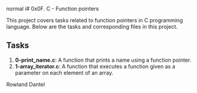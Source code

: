 normal i# 0x0F. C - Function pointers

This project covers tasks related to function pointers in C programming language. Below are the tasks and corresponding files in this project.

## Tasks

1. **0-print_name.c**: A function that prints a name using a function pointer.
2. **1-array_iterator.c**: A function that executes a function given as a parameter on each element of an array.

Rowland Dantel

